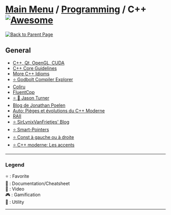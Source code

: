# [Main Menu](../README.md) / [Programming](index.md) / C++ [![Awesome](https://awesome.re/badge-flat.svg)](https://awesome.re)

[![Back to Parent Page](https://img.shields.io/badge/-Back_to_Parent_Page-blue?style=for-the-badge)](index.md)

## General
- [C++, Qt, OpenGL, CUDA](http://guillaume.belz.free.fr/)
- [C++ Core Guidelines](https://isocpp.github.io/CppCoreGuidelines/CppCoreGuidelines)
- [More C++ Idioms](https://en.wikibooks.org/wiki/More_C%2B%2B_Idioms)
- [:star: Godbolt Compiler Explorer](https://godbolt.org/z/37PJWK)
- [Coliru](http://coliru.stacked-crooked.com/)
- [FluentCpp](https://www.fluentcpp.com/)
- [:star: :movie_camera: Jason Turner](https://www.youtube.com/user/lefticus1)
- [Blog de Jonathan Poelen](https://jonathanpoelen.github.io/)
- [Auto: Pièges et évolutions du C++ Moderne](https://blog.invivoo.com/auto-pieges-et-evolutions-du-c-moderne/)
- [RAII](https://fr.wikipedia.org/wiki/Resource_acquisition_is_initialization)
- [:star: SirLynixVanFrietjes' Blog](https://sirlynixvanfrietjes.be/)
- [:star: Smart-Pointers](https://sirlynixvanfrietjes.be/2018/05/23/c-moderne-la-gestion-de-la-memoire/)
- [:star: Const à gauche ou à droite](https://sirlynixvanfrietjes.be/2018/06/02/pinaillage-c-le-const-a-gauche-ou-a-droite/)
- [:star: C++ moderne: Les accents](https://sirlynixvanfrietjes.be/2020/01/14/cpp-moderne-les-accents/)

---

### Legend
:star: : Favorite\
:book: : Documentation/Cheatsheet\
:movie_camera: : Video\
:video_game: : Gamification\
:wrench: : Utility

---
